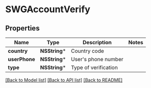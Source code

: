 # SWGAccountVerify

## Properties
Name | Type | Description | Notes
------------ | ------------- | ------------- | -------------
**country** | **NSString*** | Country code | 
**userPhone** | **NSString*** | User&#39;s phone number | 
**type** | **NSString*** | Type of verification | 

[[Back to Model list]](../README.md#documentation-for-models) [[Back to API list]](../README.md#documentation-for-api-endpoints) [[Back to README]](../README.md)


